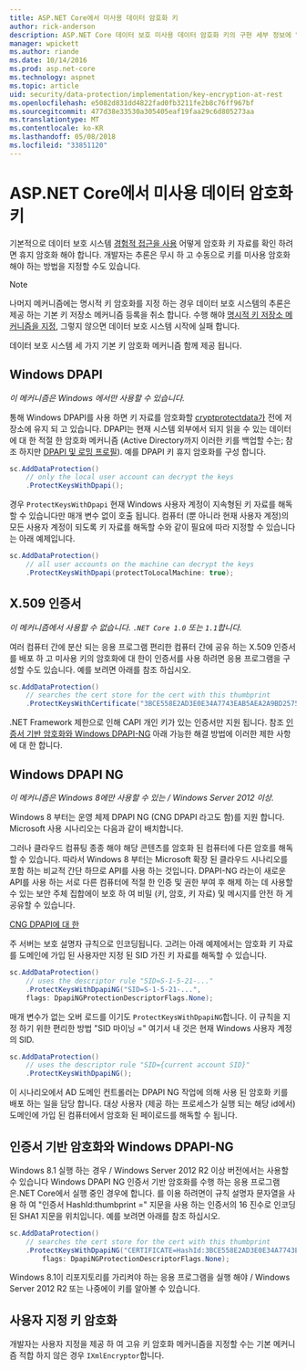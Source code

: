 ```yaml
---
title: ASP.NET Core에서 미사용 데이터 암호화 키
author: rick-anderson
description: ASP.NET Core 데이터 보호 미사용 데이터 암호화 키의 구현 세부 정보에 알아봅니다.
manager: wpickett
ms.author: riande
ms.date: 10/14/2016
ms.prod: asp.net-core
ms.technology: aspnet
ms.topic: article
uid: security/data-protection/implementation/key-encryption-at-rest
ms.openlocfilehash: e5082d831dd4822fad0fb3211fe2b8c76ff967bf
ms.sourcegitcommit: 477d38e33530a305405eaf19faa29c6d805273aa
ms.translationtype: MT
ms.contentlocale: ko-KR
ms.lasthandoff: 05/08/2018
ms.locfileid: "33851120"
---
```

# <a name="key-encryption-at-rest-in-aspnet-core"></a>ASP.NET Core에서 미사용 데이터 암호화 키

<a name="data-protection-implementation-key-encryption-at-rest"></a>

기본적으로 데이터 보호 시스템 [경험적 접근을 사용](xref:security/data-protection/configuration/default-settings) 어떻게 암호화 키 자료를 확인 하려면 휴지 암호화 해야 합니다. 개발자는 추론은 무시 하 고 수동으로 키를 미사용 암호화 해야 하는 방법을 지정할 수도 있습니다.

> [!NOTE]
> 나머지 메커니즘에는 명시적 키 암호화를 지정 하는 경우 데이터 보호 시스템의 추론은 제공 하는 기본 키 저장소 메커니즘 등록을 취소 합니다. 수행 해야 [명시적 키 저장소 메커니즘을 지정](xref:security/data-protection/implementation/key-storage-providers#data-protection-implementation-key-storage-providers), 그렇지 않으면 데이터 보호 시스템 시작에 실패 합니다.

<a name="data-protection-implementation-key-encryption-at-rest-providers"></a>

데이터 보호 시스템 세 가지 기본 키 암호화 메커니즘 함께 제공 됩니다.

## <a name="windows-dpapi"></a>Windows DPAPI

*이 메커니즘은 Windows 에서만 사용할 수 있습니다.*

통해 Windows DPAPI를 사용 하면 키 자료를 암호화할 [cryptprotectdata가](https://msdn.microsoft.com/library/windows/desktop/aa380261(v=vs.85).aspx) 전에 저장소에 유지 되 고 있습니다. DPAPI는 현재 시스템 외부에서 되지 읽을 수 있는 데이터에 대 한 적절 한 암호화 메커니즘 (Active Directory까지 이러한 키를 백업할 수는; 참조 하지만 [DPAPI 및 로밍 프로필](https://support.microsoft.com/kb/309408/#6)). 예를 DPAPI 키 휴지 암호화를 구성 합니다.

```csharp
sc.AddDataProtection()
    // only the local user account can decrypt the keys
    .ProtectKeysWithDpapi();
```

경우 `ProtectKeysWithDpapi` 현재 Windows 사용자 계정이 지속형된 키 자료를 해독할 수 있습니다만 매개 변수 없이 호출 됩니다. 컴퓨터 (뿐 아니라 현재 사용자 계정)의 모든 사용자 계정이 되도록 키 자료를 해독할 수와 같이 필요에 따라 지정할 수 있습니다는 아래 예제입니다.

```csharp
sc.AddDataProtection()
    // all user accounts on the machine can decrypt the keys
    .ProtectKeysWithDpapi(protectToLocalMachine: true);
```

## <a name="x509-certificate"></a>X.509 인증서

*이 메커니즘에서 사용할 수 없습니다. `.NET Core 1.0` 또는 `1.1`합니다.*

여러 컴퓨터 간에 분산 되는 응용 프로그램 편리한 컴퓨터 간에 공유 하는 X.509 인증서를 배포 하 고 미사용 키의 암호화에 대 한이 인증서를 사용 하려면 응용 프로그램을 구성할 수도 있습니다. 예를 보려면 아래를 참조 하십시오.

```csharp
sc.AddDataProtection()
    // searches the cert store for the cert with this thumbprint
    .ProtectKeysWithCertificate("3BCE558E2AD3E0E34A7743EAB5AEA2A9BD2575A0");
```

.NET Framework 제한으로 인해 CAPI 개인 키가 있는 인증서만 지원 됩니다. 참조 [인증서 기반 암호화와 Windows DPAPI-NG](#data-protection-implementation-key-encryption-at-rest-dpapi-ng) 아래 가능한 해결 방법에 이러한 제한 사항에 대 한 합니다.

<a name="data-protection-implementation-key-encryption-at-rest-dpapi-ng"></a>

## <a name="windows-dpapi-ng"></a>Windows DPAPI NG

*이 메커니즘은 Windows 8에만 사용할 수 있는 / Windows Server 2012 이상.*

Windows 8 부터는 운영 체제 DPAPI NG (CNG DPAPI 라고도 함)를 지원 합니다. Microsoft 사용 시나리오는 다음과 같이 배치합니다.

   그러나 클라우드 컴퓨팅 종종 해야 해당 콘텐츠를 암호화 된 컴퓨터에 다른 암호를 해독할 수 있습니다. 따라서 Windows 8 부터는 Microsoft 확장 된 클라우드 시나리오를 포함 하는 비교적 간단 하므로 API를 사용 하는 것입니다. DPAPI-NG 라는이 새로운 API를 사용 하는 서로 다른 컴퓨터에 적절 한 인증 및 권한 부여 후 해제 하는 데 사용할 수 있는 보안 주체 집합에이 보호 하 여 비밀 (키, 암호, 키 자료) 및 메시지를 안전 하 게 공유할 수 있습니다.

   [CNG DPAPI에 대 한](https://msdn.microsoft.com/library/windows/desktop/hh706794(v=vs.85).aspx)

주 서버는 보호 설명자 규칙으로 인코딩됩니다. 고려는 아래 예제에서는 암호화 키 자료를 도메인에 가입 된 사용자만 지정 된 SID 가진 키 자료를 해독할 수 있습니다.

```csharp
sc.AddDataProtection()
    // uses the descriptor rule "SID=S-1-5-21-..."
    .ProtectKeysWithDpapiNG("SID=S-1-5-21-...",
    flags: DpapiNGProtectionDescriptorFlags.None);
```

매개 변수가 없는 오버 로드를 이기도 `ProtectKeysWithDpapiNG`합니다. 이 규칙을 지정 하기 위한 편리한 방법 "SID 마이닝 =" 여기서 내 것은 현재 Windows 사용자 계정의 SID.

```csharp
sc.AddDataProtection()
    // uses the descriptor rule "SID={current account SID}"
    .ProtectKeysWithDpapiNG();
```

이 시나리오에서 AD 도메인 컨트롤러는 DPAPI NG 작업에 의해 사용 된 암호화 키를 배포 하는 일을 담당 합니다. 대상 사용자 (제공 하는 프로세스가 실행 되는 해당 id에서) 도메인에 가입 된 컴퓨터에서 암호화 된 페이로드를 해독할 수 됩니다.

## <a name="certificate-based-encryption-with-windows-dpapi-ng"></a>인증서 기반 암호화와 Windows DPAPI-NG

Windows 8.1 실행 하는 경우 / Windows Server 2012 R2 이상 버전에서는 사용할 수 있습니다 Windows DPAPI NG 인증서 기반 암호화를 수행 하는 응용 프로그램은.NET Core에서 실행 중인 경우에 합니다. 를 이용 하려면이 규칙 설명자 문자열을 사용 하 여 "인증서 HashId:thumbprint =" 지문을 사용 하는 인증서의 16 진수로 인코딩된 SHA1 지문을 위치입니다. 예를 보려면 아래를 참조 하십시오.

```csharp
sc.AddDataProtection()
    // searches the cert store for the cert with this thumbprint
    .ProtectKeysWithDpapiNG("CERTIFICATE=HashId:3BCE558E2AD3E0E34A7743EAB5AEA2A9BD2575A0",
        flags: DpapiNGProtectionDescriptorFlags.None);
```

Windows 8.1이 리포지토리를 가리켜야 하는 응용 프로그램을 실행 해야 / Windows Server 2012 R2 또는 나중에이 키를 알아볼 수 있습니다.

## <a name="custom-key-encryption"></a>사용자 지정 키 암호화

개발자는 사용자 지정을 제공 하 여 고유 키 암호화 메커니즘을 지정할 수는 기본 메커니즘 적합 하지 않은 경우 `IXmlEncryptor`합니다.
